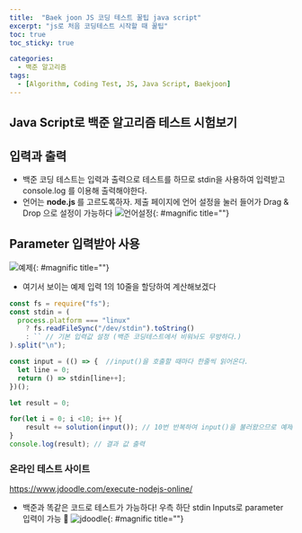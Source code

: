```yaml
---
title:  "Baek joon JS 코딩 테스트 꿀팁 java script"
excerpt: "js로 처음 코딩테스트 시작할 때 꿀팁"
toc: true
toc_sticky: true

categories:
  - 백준 알고리즘
tags:
  - [Algorithm, Coding Test, JS, Java Script, Baekjoon]
---  
```


## Java Script로 백준 알고리즘 테스트 시험보기 ##

## 입력과 출력 ##
- 백준 코딩 테스트는 입력과 출력으로 테스트를 하므로 stdin을 사용하여 입력받고 console.log 를 이용해 출력해야한다.
- 언어는 <strong>node.js </strong>를 고르도록하자. 제출 페이지에 언어 설정을 눌러 들어가 Drag & Drop 으로 설정이 가능하다
![언어설정](https://user-images.githubusercontent.com/78516146/161020862-f2dafff1-a45c-4002-a926-4df344dc29f1.png){: #magnific title=""}

## Parameter 입력받아 사용 ##

![예제](https://user-images.githubusercontent.com/78516146/161021824-32ca9de4-99dd-48d7-8ab3-1a3942d0c7c3.png){: #magnific title=""}
- 여기서 보이는 예제 입력 1의 10줄을 할당하여 계산해보겠다

```js
const fs = require("fs");
const stdin = (
  process.platform === "linux"
    ? fs.readFileSync("/dev/stdin").toString()
    : `` // 기본 입력값 설정 (백준 코딩테스트에서 비워놔도 무방하다.)
).split("\n");

const input = (() => {  //input()을 호출할 때마다 한줄씩 읽어온다.
  let line = 0;
  return () => stdin[line++];
})(); 

let result = 0;

for(let i = 0; i <10; i++ ){
    result += solution(input()); // 10번 반복하여 input()을 불러왔으므로 예제 입력 10줄이 모두 입력되었다
}
console.log(result); // 결과 값 출력
```

### 온라인 테스트 사이트 ### 
<a href="https://www.jdoodle.com/execute-nodejs-online/" target="_blank">https://www.jdoodle.com/execute-nodejs-online/</a>
- 백준과 똑같은 코드로 테스트가 가능하다! 우측 하단 stdin Inputs로 parameter 입력이 가능 🤸‍
![jdoodle](https://user-images.githubusercontent.com/78516146/161024031-5dfd7107-362a-400a-9bd5-b49b4d370eda.png){: #magnific title=""}


